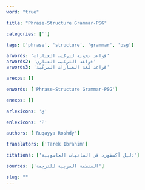 ```yaml
---
word: "true"

title: "Phrase-Structure Grammar-PSG"

categories: ['']

tags: ['phrase', 'structure', 'grammar', 'psg']

arwords: 'قواعد نحوية لتركيب العبارات'
arwords2: 'قواعد التركيب العباري'
arwords3: 'قواعد لغة العبارات المركّبة'

arexps: []

enwords: ['Phrase-Structure Grammar-PSG']

enexps: []

arlexicons: 'ق'

enlexicons: 'P'

authors: ['Ruqayya Roshdy']

translators: ['Tarek Ibrahim']

citations: ['دليل أكسفورد في السانيات الحاسوبية']

sources: ['المنظمة العربية للترجمة']

slug: ""
---
```

